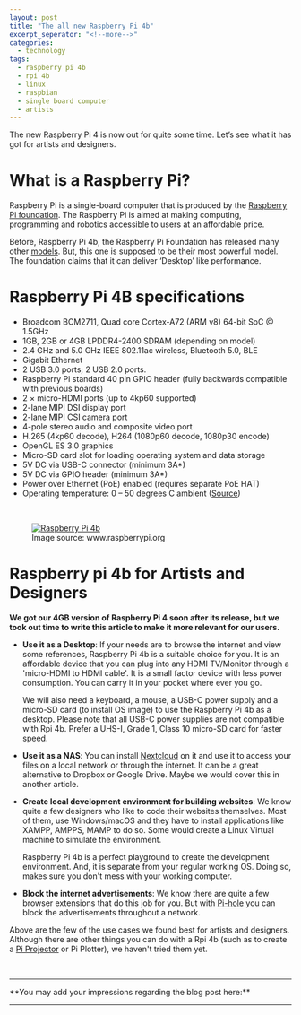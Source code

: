 ```yaml
---
layout: post
title: "The all new Raspberry Pi 4b"
excerpt_seperator: "<!--more-->"
categories:
  - technology
tags:
  - raspberry pi 4b
  - rpi 4b
  - linux
  - raspbian
  - single board computer
  - artists
---
```

The new Raspberry Pi 4 is now out for quite some time. Let’s see what it has got for artists and designers.
<!--more-->

# What is a Raspberry Pi?

Raspberry Pi is a single-board computer that is produced by the [Raspberry Pi foundation](https://www.raspberrypi.org/). The Raspberry Pi is aimed at making computing, programming and robotics accessible to users at an affordable price.

Before, Raspberry Pi 4b, the Raspberry Pi Foundation has released many other [models](https://en.wikipedia.org/wiki/Raspberry_Pi#Generations_of_released_models). But, this one is supposed to be their most powerful model. The foundation claims that it can deliver ‘Desktop’ like performance.

# Raspberry Pi 4B specifications
- Broadcom BCM2711, Quad core Cortex-A72 (ARM v8) 64-bit SoC @ 1.5GHz
- 1GB, 2GB or 4GB LPDDR4-2400 SDRAM (depending on model)
- 2.4 GHz and 5.0 GHz IEEE 802.11ac wireless, Bluetooth 5.0, BLE
- Gigabit Ethernet
- 2 USB 3.0 ports; 2 USB 2.0 ports.
- Raspberry Pi standard 40 pin GPIO header (fully backwards compatible with previous boards)
- 2 × micro-HDMI ports (up to 4kp60 supported)
- 2-lane MIPI DSI display port
- 2-lane MIPI CSI camera port
- 4-pole stereo audio and composite video port
- H.265 (4kp60 decode), H264 (1080p60 decode, 1080p30 encode)
- OpenGL ES 3.0 graphics
- Micro-SD card slot for loading operating system and data storage
- 5V DC via USB-C connector (minimum 3A*)
- 5V DC via GPIO header (minimum 3A*)
- Power over Ethernet (PoE) enabled (requires separate PoE HAT)
- Operating temperature: 0 – 50 degrees C ambient
([Source](https://www.raspberrypi.org/products/raspberry-pi-4-model-b/specifications/))

<br>
<figure class="align-center">
  <a href="#"><img src="{{ '/images/08-2019/pi4-labelled.png' | absolute_url }}" alt="Raspberry Pi 4b"></a>
  <figcaption>Image source: www.raspberrypi.org</figcaption>
</figure>

# Raspberry pi 4b for Artists and Designers
**We got our 4GB version of Raspberry Pi 4 soon after its release, but we took out time to write this article to make it more relevant for our users.**

- **Use it as a Desktop**: If your needs are to browse the internet and view some references, Raspberry Pi 4b is a suitable choice for you. It is an affordable device that you can plug into any HDMI TV/Monitor through a 'micro-HDMI to HDMI cable'. It is a small factor device with less power consumption. You can carry it in your pocket where ever you go.

    We will also need a keyboard, a mouse, a USB-C power supply and a micro-SD card (to install OS image) to use the Raspberry Pi 4b as a desktop. Please note that all USB-C power supplies are not compatible with Rpi 4b. Prefer a UHS-I, Grade 1, Class 10 micro-SD card for faster speed.

- **Use it as a NAS**: You can install [Nextcloud](https://nextcloud.com/) on it and use it to access your files on a local network or through the internet. It can be a great alternative to Dropbox or Google Drive. Maybe we would cover this in another article.

- **Create local development environment for building websites**: We know quite a few designers who like to code their websites themselves. Most of them, use Windows/macOS and they have to install applications like XAMPP, AMPPS, MAMP to do so. Some would create a Linux Virtual machine to simulate the environment.

    Raspberry Pi 4b is a perfect playground to create the development environment. And, it is separate from your regular working OS. Doing so, makes sure you don't mess with your working computer.

- **Block the internet advertisements**: We know there are quite a few browser extensions that do this job for you. But with [Pi-hole](https://pi-hole.net/) you can block the advertisements throughout a network.


Above are the few of the use cases we found best for artists and designers. Although there are other things you can do with a Rpi 4b (such as to create a [Pi Projector](https://www.youtube.com/watch?v=RxQ4GFfPJFo) or Pi Plotter), we haven't tried them yet.

<br>
<hr>
**You may add your impressions regarding the blog post here:**

<hr>
